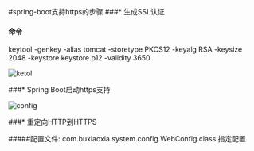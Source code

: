 #spring-boot支持https的步骤
###* 生成SSL认证
#### 命令

keytool -genkey -alias tomcat -storetype PKCS12 -keyalg RSA -keysize 2048 -keystore keystore.p12 -validity 3650

![ketol](http://git.oschina.net/buxiaoxia/spring-demo/raw/master/spring-boot-https/pic/keytool.png)  

###* Spring Boot启动https支持

![config](http://git.oschina.net/buxiaoxia/spring-demo/raw/master/spring-boot-https/pic/config.png)  

###* 重定向HTTP到HTTPS

#####配置文件:
com.buxiaoxia.system.config.WebConfig.class 指定配置